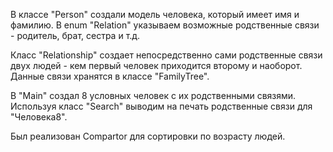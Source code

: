 В классе "Person" создали модель человека, который имеет имя и фамилию. В enum "Relation" указываем возможные родственные связи - родитель, брат, сестра и т.д.

Класс "Relationship" создает непосредственно сами родственные связи двух людей - кем первый человек приходится второму и наоборот. Данные связи хранятся в классе "FamilyTree".

В "Main" создал 8 условных человек с их родственными связями. Используя класс "Search" выводим на печать родственные связи для "Человека8".

Был реализован Compartor для сортировки по возрасту людей.

